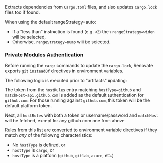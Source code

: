 Extracts dependencies from `Cargo.toml` files, and also updates `Cargo.lock` files too if found.

When using the default rangeStrategy=auto:

- If a "less than" instruction is found (e.g. `<2`) then `rangeStrategy=widen` will be selected,
- Otherwise, `rangeStrategy=bump` will be selected.

### Private Modules Authentication

Before running the `cargo` commands to update the `cargo.lock`, Renovate exports `git` [`insteadOf`](https://git-scm.com/docs/git-config#Documentation/git-config.txt-urlltbasegtinsteadOf) directives in environment variables.

The following logic is executed prior to "artifacts" updating:

The token from the `hostRules` entry matching `hostType=github` and `matchHost=api.github.com` is added as the default authentication for `github.com`.
For those running against `github.com`, this token will be the default platform token.

Next, all `hostRules` with both a token or username/password and `matchHost` will be fetched, except for any github.com one from above.

Rules from this list are converted to environment variable directives if they match _any_ of the following characteristics:

- No `hostType` is defined, or
- `hostType` is `cargo`, or
- `hostType` is a platform (`github`, `gitlab`, `azure`, etc.)
